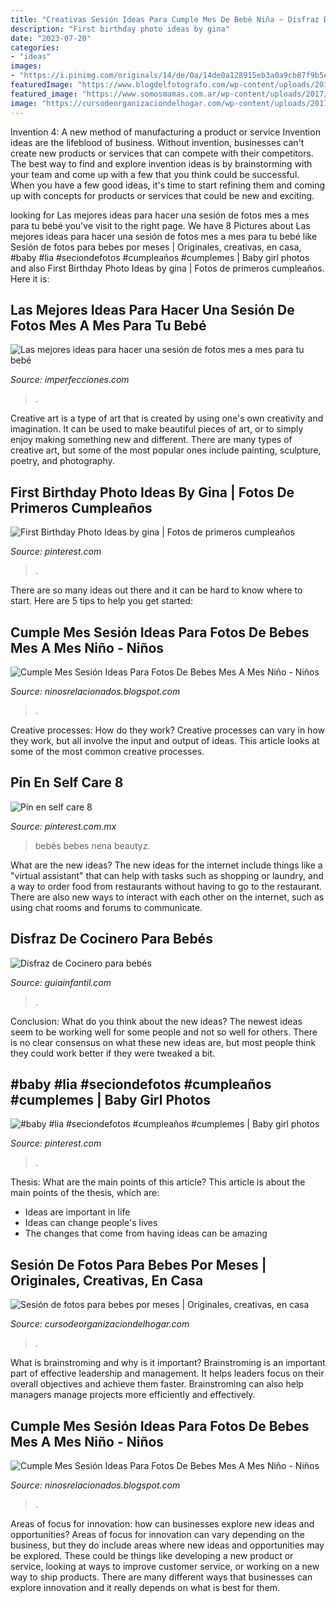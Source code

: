 ```yaml
---
title: "Creativas Sesión Ideas Para Cumple Mes De Bebé Niña ~ Disfraz De Cocinero Para Bebés"
description: "First birthday photo ideas by gina"
date: "2023-07-20"
categories:
- "ideas"
images:
- "https://i.pinimg.com/originals/14/de/0a/14de0a128915eb3a0a9cb87f9b5e8e58.jpg"
featuredImage: "https://www.blogdelfotografo.com/wp-content/uploads/2014/10/Gonzalo-Merat.jpg"
featured_image: "https://www.somosmamas.com.ar/wp-content/uploads/2017/12/primera-navidad-35.jpg"
image: "https://cursodeorganizaciondelhogar.com/wp-content/uploads/2017/08/ideas-para-la-fotografía-que-enmarca-los-primeros-doce-meses-del-bebe-4-300x223.jpg"
---
```



Invention 4: A new method of manufacturing a product or service
Invention ideas are the lifeblood of business. Without invention, businesses can't create new products or services that can compete with their competitors. The best way to find and explore invention ideas is by brainstorming with your team and come up with a few that you think could be successful. When you have a few good ideas, it's time to start refining them and coming up with concepts for products or services that could be new and exciting.

	

		
looking for Las mejores ideas para hacer una sesión de fotos mes a mes para tu bebé you've visit to the right page. We have 8 Pictures about Las mejores ideas para hacer una sesión de fotos mes a mes para tu bebé like Sesión de fotos para bebes por meses | Originales, creativas, en casa, #baby #lia #seciondefotos #cumpleaños #cumplemes | Baby girl photos and also First Birthday Photo Ideas by gina | Fotos de primeros cumpleaños. Here it is:
		
    
## Las Mejores Ideas Para Hacer Una Sesión De Fotos Mes A Mes Para Tu Bebé

<img loading=lazy src="https://www.blogdelfotografo.com/wp-content/uploads/2014/10/Gonzalo-Merat.jpg" onerror="this.onerror=null;this.src='https://tse4.mm.bing.net/th?id=OIP.ffj_5A7y2XJYYPzOeQYItwHaJk&amp;pid=15.1';" alt="Las mejores ideas para hacer una sesión de fotos mes a mes para tu bebé">

_Source: imperfecciones.com_

>. 

	

Creative art is a type of art that is created by using one's own creativity and imagination. It can be used to make beautiful pieces of art, or to simply enjoy making something new and different. There are many types of creative art, but some of the most popular ones include painting, sculpture, poetry, and photography.

    
## First Birthday Photo Ideas By Gina | Fotos De Primeros Cumpleaños

<img loading=lazy src="https://i.pinimg.com/originals/32/8a/41/328a4161a4f17b91591c88b4de52a099.jpg" onerror="this.onerror=null;this.src='https://tse3.mm.bing.net/th?id=OIP.kwiXusoUX9KPLxZHHEewywHaLG&amp;pid=15.1';" alt="First Birthday Photo Ideas by gina | Fotos de primeros cumpleaños">

_Source: pinterest.com_

>. 

	

There are so many ideas out there and it can be hard to know where to start. Here are 5 tips to help you get started: 

    
## Cumple Mes Sesión Ideas Para Fotos De Bebes Mes A Mes Niño - Niños

<img loading=lazy src="https://cursodeorganizaciondelhogar.com/wp-content/uploads/2017/08/ideas-para-la-fotografía-que-enmarca-los-primeros-doce-meses-del-bebe-8.jpg" onerror="this.onerror=null;this.src='https://tse3.mm.bing.net/th?id=OIP.3tui6diBMlBuU9AhaemKnAHaLV&amp;pid=15.1';" alt="Cumple Mes Sesión Ideas Para Fotos De Bebes Mes A Mes Niño - Niños">

_Source: ninosrelacionados.blogspot.com_

>. 

	

Creative processes: How do they work?
Creative processes can vary in how they work, but all involve the input and output of ideas. This article looks at some of the most common creative processes.

    
## Pin En Self Care 8

<img loading=lazy src="https://i.pinimg.com/originals/86/89/90/868990209db6dc58bbf7b7135666d5e9.jpg" onerror="this.onerror=null;this.src='https://tse1.mm.bing.net/th?id=OIP.QNaIFyMbfQ2WVIHpxLcIlAAAAA&amp;pid=15.1';" alt="Pin en self care 8">

_Source: pinterest.com.mx_

>bebés bebes nena beautyz. 

	

What are the new ideas?
The new ideas for the internet include things like a "virtual assistant" that can help with tasks such as shopping or laundry, and a way to order food from restaurants without having to go to the restaurant. There are also new ways to interact with each other on the internet, such as using chat rooms and forums to communicate.

    
## Disfraz De Cocinero Para Bebés

<img loading=lazy src="https://static.guiainfantil.com/pictures/312-4-disfraz-de-cocinero-para-bebes.jpg" onerror="this.onerror=null;this.src='https://tse1.mm.bing.net/th?id=OIP.QXB3PgrxhvwnsSbF4sPXvgHaHa&amp;pid=15.1';" alt="Disfraz de Cocinero para bebés">

_Source: guiainfantil.com_

>. 

	

Conclusion: What do you think about the new ideas?
The newest ideas seem to be working well for some people and not so well for others. There is no clear consensus on what these new ideas are, but most people think they could work better if they were tweaked a bit.

    
## #baby #lia #seciondefotos #cumpleaños #cumplemes | Baby Girl Photos

<img loading=lazy src="https://i.pinimg.com/originals/14/de/0a/14de0a128915eb3a0a9cb87f9b5e8e58.jpg" onerror="this.onerror=null;this.src='https://tse3.mm.bing.net/th?id=OIP.5leD8wdzURLI1SMr8laBcwHaF_&amp;pid=15.1';" alt="#baby #lia #seciondefotos #cumpleaños #cumplemes | Baby girl photos">

_Source: pinterest.com_

>. 

	

Thesis: What are the main points of this article?
This article is about the main points of the thesis, which are: 
- Ideas are important in life
- Ideas can change people's lives
- The changes that come from having ideas can be amazing

    
## Sesión De Fotos Para Bebes Por Meses | Originales, Creativas, En Casa

<img loading=lazy src="https://cursodeorganizaciondelhogar.com/wp-content/uploads/2017/08/ideas-para-la-fotografía-que-enmarca-los-primeros-doce-meses-del-bebe-4-300x223.jpg" onerror="this.onerror=null;this.src='https://tse3.mm.bing.net/th?id=OIP.8CPFJZTta_8NRuqtRYYlqQAAAA&amp;pid=15.1';" alt="Sesión de fotos para bebes por meses | Originales, creativas, en casa">

_Source: cursodeorganizaciondelhogar.com_

>. 

	

What is brainstroming and why is it important?
Brainstroming is an important part of effective leadership and management. It helps leaders focus on their overall objectives and achieve them faster. Brainstroming can also help managers manage projects more efficiently and effectively.

    
## Cumple Mes Sesión Ideas Para Fotos De Bebes Mes A Mes Niño - Niños

<img loading=lazy src="https://www.somosmamas.com.ar/wp-content/uploads/2017/12/primera-navidad-35.jpg" onerror="this.onerror=null;this.src='https://tse1.mm.bing.net/th?id=OIP.kgHt7q0jDGMReAwWvNiwjAHaE3&amp;pid=15.1';" alt="Cumple Mes Sesión Ideas Para Fotos De Bebes Mes A Mes Niño - Niños">

_Source: ninosrelacionados.blogspot.com_

>. 

	

Areas of focus for innovation: how can businesses explore new ideas and opportunities?
Areas of focus for innovation can vary depending on the business, but they do include areas where new ideas and opportunities may be explored. These could be things like developing a new product or service, looking at ways to improve customer service, or working on a new way to ship products. There are many different ways that businesses can explore innovation and it really depends on what is best for them.

